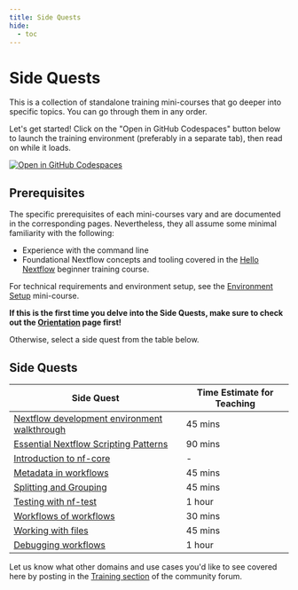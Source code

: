 ```yaml
---
title: Side Quests
hide:
  - toc
---
```


# Side Quests

This is a collection of standalone training mini-courses that go deeper into specific topics. You can go through them in any order.

Let's get started! Click on the "Open in GitHub Codespaces" button below to launch the training environment (preferably in a separate tab), then read on while it loads.

[![Open in GitHub Codespaces](https://github.com/codespaces/badge.svg)](https://codespaces.new/nextflow-io/training?quickstart=1&ref=master)

## Prerequisites

The specific prerequisites of each mini-courses vary and are documented in the corresponding pages.
Nevertheless, they all assume some minimal familiarity with the following:

- Experience with the command line
- Foundational Nextflow concepts and tooling covered in the [Hello Nextflow](../../hello_nextflow/) beginner training course.

For technical requirements and environment setup, see the [Environment Setup](../../envsetup/) mini-course.

**If this is the first time you delve into the Side Quests, make sure to check out the [Orientation](./orientation.md) page first!**

Otherwise, select a side quest from the table below.

## Side Quests

| Side Quest                                                                 | Time Estimate for Teaching |
| -------------------------------------------------------------------------- | -------------------------- |
| [Nextflow development environment walkthrough](./ide_features.md)          | 45 mins                    |
| [Essential Nextflow Scripting Patterns](./essential_scripting_patterns.md) | 90 mins                    |
| [Introduction to nf-core](./nf-core.md)                                    | -                          |
| [Metadata in workflows](./metadata.md)                                     | 45 mins                    |
| [Splitting and Grouping](./splitting_and_grouping.md)                      | 45 mins                    |
| [Testing with nf-test](./nf-test.md)                                       | 1 hour                     |
| [Workflows of workflows](./workflows_of_workflows.md)                      | 30 mins                    |
| [Working with files](./working_with_files.md)                              | 45 mins                    |
| [Debugging workflows](./debugging.md)                                      | 1 hour                     |

Let us know what other domains and use cases you'd like to see covered here by posting in the [Training section](https://community.seqera.io/c/training/) of the community forum.

